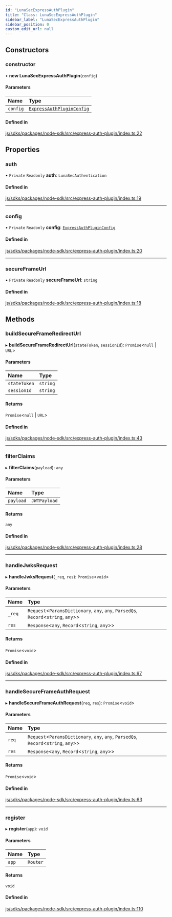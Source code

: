 ```yaml
---
id: "LunaSecExpressAuthPlugin"
title: "Class: LunaSecExpressAuthPlugin"
sidebar_label: "LunaSecExpressAuthPlugin"
sidebar_position: 0
custom_edit_url: null
---
```


## Constructors

### constructor

• **new LunaSecExpressAuthPlugin**(`config`)

#### Parameters

| Name | Type |
| :------ | :------ |
| `config` | [`ExpressAuthPluginConfig`](../interfaces/ExpressAuthPluginConfig.md) |

#### Defined in

[js/sdks/packages/node-sdk/src/express-auth-plugin/index.ts:22](https://github.com/refinery-labs/lunasec-node-monorepo/blob/b89e445/js/sdks/packages/node-sdk/src/express-auth-plugin/index.ts#L22)

## Properties

### auth

• `Private` `Readonly` **auth**: `LunaSecAuthentication`

#### Defined in

[js/sdks/packages/node-sdk/src/express-auth-plugin/index.ts:19](https://github.com/refinery-labs/lunasec-node-monorepo/blob/b89e445/js/sdks/packages/node-sdk/src/express-auth-plugin/index.ts#L19)

___

### config

• `Private` `Readonly` **config**: [`ExpressAuthPluginConfig`](../interfaces/ExpressAuthPluginConfig.md)

#### Defined in

[js/sdks/packages/node-sdk/src/express-auth-plugin/index.ts:20](https://github.com/refinery-labs/lunasec-node-monorepo/blob/b89e445/js/sdks/packages/node-sdk/src/express-auth-plugin/index.ts#L20)

___

### secureFrameUrl

• `Private` `Readonly` **secureFrameUrl**: `string`

#### Defined in

[js/sdks/packages/node-sdk/src/express-auth-plugin/index.ts:18](https://github.com/refinery-labs/lunasec-node-monorepo/blob/b89e445/js/sdks/packages/node-sdk/src/express-auth-plugin/index.ts#L18)

## Methods

### buildSecureFrameRedirectUrl

▸ **buildSecureFrameRedirectUrl**(`stateToken`, `sessionId`): `Promise`<``null`` \| `URL`\>

#### Parameters

| Name | Type |
| :------ | :------ |
| `stateToken` | `string` |
| `sessionId` | `string` |

#### Returns

`Promise`<``null`` \| `URL`\>

#### Defined in

[js/sdks/packages/node-sdk/src/express-auth-plugin/index.ts:43](https://github.com/refinery-labs/lunasec-node-monorepo/blob/b89e445/js/sdks/packages/node-sdk/src/express-auth-plugin/index.ts#L43)

___

### filterClaims

▸ **filterClaims**(`payload`): `any`

#### Parameters

| Name | Type |
| :------ | :------ |
| `payload` | `JWTPayload` |

#### Returns

`any`

#### Defined in

[js/sdks/packages/node-sdk/src/express-auth-plugin/index.ts:28](https://github.com/refinery-labs/lunasec-node-monorepo/blob/b89e445/js/sdks/packages/node-sdk/src/express-auth-plugin/index.ts#L28)

___

### handleJwksRequest

▸ **handleJwksRequest**(`_req`, `res`): `Promise`<`void`\>

#### Parameters

| Name | Type |
| :------ | :------ |
| `_req` | `Request`<`ParamsDictionary`, `any`, `any`, `ParsedQs`, `Record`<`string`, `any`\>\> |
| `res` | `Response`<`any`, `Record`<`string`, `any`\>\> |

#### Returns

`Promise`<`void`\>

#### Defined in

[js/sdks/packages/node-sdk/src/express-auth-plugin/index.ts:97](https://github.com/refinery-labs/lunasec-node-monorepo/blob/b89e445/js/sdks/packages/node-sdk/src/express-auth-plugin/index.ts#L97)

___

### handleSecureFrameAuthRequest

▸ **handleSecureFrameAuthRequest**(`req`, `res`): `Promise`<`void`\>

#### Parameters

| Name | Type |
| :------ | :------ |
| `req` | `Request`<`ParamsDictionary`, `any`, `any`, `ParsedQs`, `Record`<`string`, `any`\>\> |
| `res` | `Response`<`any`, `Record`<`string`, `any`\>\> |

#### Returns

`Promise`<`void`\>

#### Defined in

[js/sdks/packages/node-sdk/src/express-auth-plugin/index.ts:63](https://github.com/refinery-labs/lunasec-node-monorepo/blob/b89e445/js/sdks/packages/node-sdk/src/express-auth-plugin/index.ts#L63)

___

### register

▸ **register**(`app`): `void`

#### Parameters

| Name | Type |
| :------ | :------ |
| `app` | `Router` |

#### Returns

`void`

#### Defined in

[js/sdks/packages/node-sdk/src/express-auth-plugin/index.ts:110](https://github.com/refinery-labs/lunasec-node-monorepo/blob/b89e445/js/sdks/packages/node-sdk/src/express-auth-plugin/index.ts#L110)
